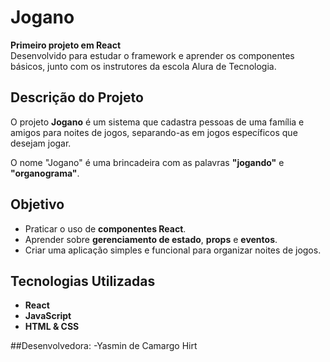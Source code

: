 # Jogano

**Primeiro projeto em React**  
Desenvolvido para estudar o framework e aprender os componentes básicos, junto com os instrutores da escola Alura de Tecnologia.

## Descrição do Projeto

O projeto **Jogano** é um sistema que cadastra pessoas de uma família e amigos para noites de jogos, separando-as em jogos específicos que desejam jogar.  

O nome "Jogano" é uma brincadeira com as palavras **"jogando"** e **"organograma"**.

## Objetivo

- Praticar o uso de **componentes React**.  
- Aprender sobre **gerenciamento de estado**, **props** e **eventos**.  
- Criar uma aplicação simples e funcional para organizar noites de jogos.

## Tecnologias Utilizadas

- **React**  
- **JavaScript**  
- **HTML & CSS**  

##Desenvolvedora:
-Yasmin de Camargo Hirt

